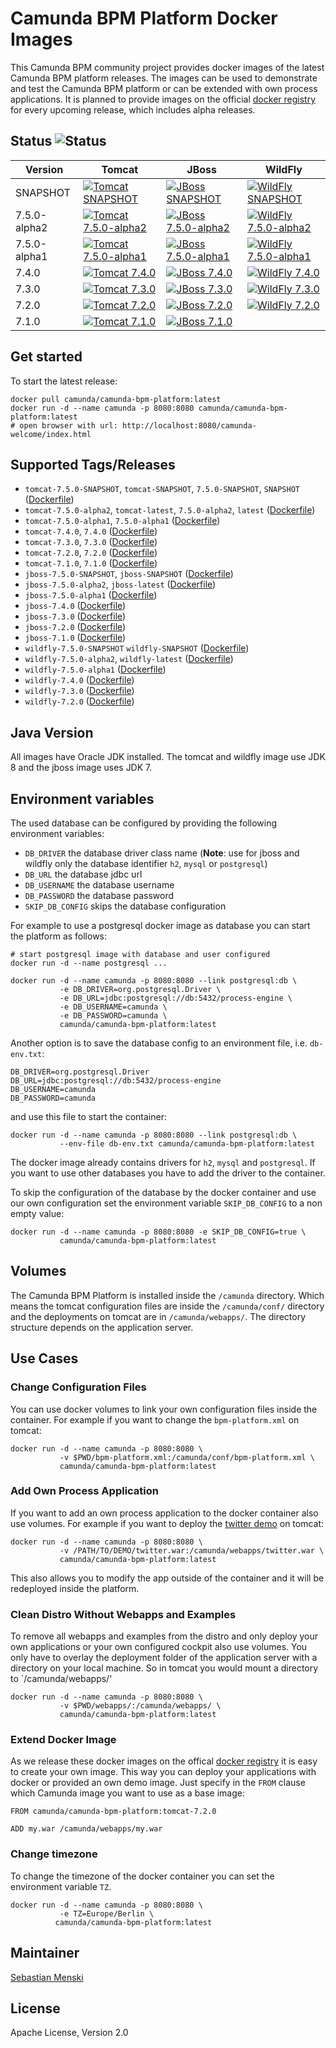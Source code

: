 # Camunda BPM Platform Docker Images

This Camunda BPM community project provides docker images of the latest Camunda
BPM platform releases. The images can be used to demonstrate and test the
Camunda BPM platform or can be extended with own process applications. It is
planned to provide images on the official [docker registry][] for every upcoming
release, which includes alpha releases.

## Status ![Status][status]

| Version      | Tomcat                                                     | JBoss                                                    | WildFly                                                      |
| ------------ | ---------------------------------------------------------- | -------------------------------------------------------- | ------------------------------------------------------------ |
| SNAPSHOT     | [![Tomcat SNAPSHOT][status-tomcat-snapshot]][travis]       | [![JBoss SNAPSHOT][status-jboss-snapshot]][travis]       | [![WildFly SNAPSHOT][status-wildfly-snapshot]][travis]       |
| 7.5.0-alpha2 | [![Tomcat 7.5.0-alpha2][status-tomcat-750-alpha2]][travis] | [![JBoss 7.5.0-alpha2][status-jboss-750-alpha2]][travis] | [![WildFly 7.5.0-alpha2][status-wildfly-750-alpha2]][travis] |
| 7.5.0-alpha1 | [![Tomcat 7.5.0-alpha1][status-tomcat-750-alpha1]][travis] | [![JBoss 7.5.0-alpha1][status-jboss-750-alpha1]][travis] | [![WildFly 7.5.0-alpha1][status-wildfly-750-alpha1]][travis] |
| 7.4.0        | [![Tomcat 7.4.0][status-tomcat-740]][travis]               | [![JBoss 7.4.0][status-jboss-740]][travis]               | [![WildFly 7.4.0][status-wildfly-740]][travis]               |
| 7.3.0        | [![Tomcat 7.3.0][status-tomcat-730]][travis]               | [![JBoss 7.3.0][status-jboss-730]][travis]               | [![WildFly 7.3.0][status-wildfly-730]][travis]               |
| 7.2.0        | [![Tomcat 7.2.0][status-tomcat-720]][travis]               | [![JBoss 7.2.0][status-jboss-720]][travis]               | [![WildFly 7.2.0][status-wildfly-720]][travis]               |
| 7.1.0        | [![Tomcat 7.1.0][status-tomcat-710]][travis]               | [![JBoss 7.1.0][status-jboss-710]][travis]               |                                                              |

## Get started

To start the latest release:

```
docker pull camunda/camunda-bpm-platform:latest
docker run -d --name camunda -p 8080:8080 camunda/camunda-bpm-platform:latest
# open browser with url: http://localhost:8080/camunda-welcome/index.html
```

## Supported Tags/Releases

- `tomcat-7.5.0-SNAPSHOT`, `tomcat-SNAPSHOT`, `7.5.0-SNAPSHOT`, `SNAPSHOT` ([Dockerfile][dockerfile-tomcat-snapshot])
- `tomcat-7.5.0-alpha2`, `tomcat-latest`, `7.5.0-alpha2`, `latest` ([Dockerfile][dockerfile-tomcat-750-alpha2])
- `tomcat-7.5.0-alpha1`, `7.5.0-alpha1` ([Dockerfile][dockerfile-tomcat-750-alpha1])
- `tomcat-7.4.0`, `7.4.0` ([Dockerfile][dockerfile-tomcat-740])
- `tomcat-7.3.0`, `7.3.0` ([Dockerfile][dockerfile-tomcat-730])
- `tomcat-7.2.0`, `7.2.0` ([Dockerfile][dockerfile-tomcat-720])
- `tomcat-7.1.0`, `7.1.0` ([Dockerfile][dockerfile-tomcat-710])
- `jboss-7.5.0-SNAPSHOT`, `jboss-SNAPSHOT` ([Dockerfile][dockerfile-jboss-snapshot])
- `jboss-7.5.0-alpha2`, `jboss-latest` ([Dockerfile][dockerfile-jboss-750-alpha2])
- `jboss-7.5.0-alpha1` ([Dockerfile][dockerfile-jboss-750-alpha1])
- `jboss-7.4.0` ([Dockerfile][dockerfile-jboss-740])
- `jboss-7.3.0` ([Dockerfile][dockerfile-jboss-730])
- `jboss-7.2.0` ([Dockerfile][dockerfile-jboss-720])
- `jboss-7.1.0` ([Dockerfile][dockerfile-jboss-710])
- `wildfly-7.5.0-SNAPSHOT` `wildfly-SNAPSHOT` ([Dockerfile][dockerfile-wildfly-snapshot])
- `wildfly-7.5.0-alpha2`, `wildfly-latest` ([Dockerfile][dockerfile-wildfly-750-alpha2])
- `wildfly-7.5.0-alpha1` ([Dockerfile][dockerfile-wildfly-750-alpha1])
- `wildfly-7.4.0` ([Dockerfile][dockerfile-wildfly-740])
- `wildfly-7.3.0` ([Dockerfile][dockerfile-wildfly-730])
- `wildfly-7.2.0` ([Dockerfile][dockerfile-wildfly-720])

## Java Version

All images have Oracle JDK installed. The tomcat and wildfly image use
JDK 8 and the jboss image uses JDK 7.


## Environment variables

The used database can be configured by providing the following environment
variables:

- `DB_DRIVER` the database driver class name (**Note**: use for jboss and wildfly only
  the database identifier `h2`, `mysql` or `postgresql`)
- `DB_URL` the database jdbc url
- `DB_USERNAME` the database username
- `DB_PASSWORD` the database password
- `SKIP_DB_CONFIG` skips the database configuration

For example to use a postgresql docker image as database you can start the
platform as follows:

```
# start postgresql image with database and user configured
docker run -d --name postgresql ...

docker run -d --name camunda -p 8080:8080 --link postgresql:db \
           -e DB_DRIVER=org.postgresql.Driver \
           -e DB_URL=jdbc:postgresql://db:5432/process-engine \
           -e DB_USERNAME=camunda \
           -e DB_PASSWORD=camunda \
           camunda/camunda-bpm-platform:latest
```

Another option is to save the database config to an environment file, i.e.
`db-env.txt`:

```
DB_DRIVER=org.postgresql.Driver
DB_URL=jdbc:postgresql://db:5432/process-engine
DB_USERNAME=camunda
DB_PASSWORD=camunda
```

and use this file to start the container:

```
docker run -d --name camunda -p 8080:8080 --link postgresql:db \
           --env-file db-env.txt camunda/camunda-bpm-platform:latest
```

The docker image already contains drivers for `h2`, `mysql` and `postgresql`.
If you want to use other databases you have to add the driver to the container.

To skip the configuration of the database by the docker container and use our
own configuration set the environment variable `SKIP_DB_CONFIG` to a non
empty value:

```
docker run -d --name camunda -p 8080:8080 -e SKIP_DB_CONFIG=true \
           camunda/camunda-bpm-platform:latest
```


## Volumes

The Camunda BPM Platform is installed inside the `/camunda` directory. Which
means the tomcat configuration files are inside the `/camunda/conf/` directory
and the deployments on tomcat are in `/camunda/webapps/`. The directory
structure depends on the application server.

## Use Cases


### Change Configuration Files

You can use docker volumes to link your own configuration files inside the
container.  For example if you want to change the `bpm-platform.xml` on tomcat:

```
docker run -d --name camunda -p 8080:8080 \
           -v $PWD/bpm-platform.xml:/camunda/conf/bpm-platform.xml \
           camunda/camunda-bpm-platform:latest

```


### Add Own Process Application

If you want to add an own process application to the docker container also use
volumes. For example if you want to deploy the [twitter demo][] on tomcat:

```
docker run -d --name camunda -p 8080:8080 \
           -v /PATH/TO/DEMO/twitter.war:/camunda/webapps/twitter.war \
           camunda/camunda-bpm-platform:latest
```

This also allows you to modify the app outside of the container and it will
be redeployed inside the platform.


### Clean Distro Without Webapps and Examples

To remove all webapps and examples from the distro and only deploy your
own applications or your own configured cockpit also use volumes. You
only have to overlay the deployment folder of the application server with
a directory on your local machine. So in tomcat you would mount a directory
to `/camunda/webapps/'

```
docker run -d --name camunda -p 8080:8080 \
           -v $PWD/webapps/:/camunda/webapps/ \
           camunda/camunda-bpm-platform:latest
```


### Extend Docker Image

As we release these docker images on the offical [docker registry][] it is
easy to create your own image. This way you can deploy your applications
with docker or provided an own demo image. Just specify in the `FROM`
clause which Camunda image you want to use as a base image:

```
FROM camunda/camunda-bpm-platform:tomcat-7.2.0

ADD my.war /camunda/webapps/my.war
```


### Change timezone

To change the timezone of the docker container you can set the environment variable `TZ`.

```
docker run -d --name camunda -p 8080:8080 \
           -e TZ=Europe/Berlin \
          camunda/camunda-bpm-platform:latest
```

## Maintainer

[Sebastian Menski][]


## License

Apache License, Version 2.0


[Sebastian Menski]: https://github.com/menski
[twitter demo]: https://github.com/camunda/camunda-consulting/tree/master/showcases/twitter
[docker registry]: https://registry.hub.docker.com/u/camunda/camunda-bpm-platform/

[dockerfile-tomcat-710]: https://github.com/camunda/docker-camunda-bpm-platform/blob/tomcat-7.1.0/Dockerfile
[dockerfile-jboss-710]: https://github.com/camunda/docker-camunda-bpm-platform/blob/jboss-7.1.0/Dockerfile
[dockerfile-tomcat-720]: https://github.com/camunda/docker-camunda-bpm-platform/blob/tomcat-7.2.0/Dockerfile
[dockerfile-jboss-720]: https://github.com/camunda/docker-camunda-bpm-platform/blob/jboss-7.2.0/Dockerfile
[dockerfile-wildfly-720]: https://github.com/camunda/docker-camunda-bpm-platform/blob/wildfly-7.2.0/Dockerfile
[dockerfile-tomcat-730]: https://github.com/camunda/docker-camunda-bpm-platform/blob/tomcat-7.3.0/Dockerfile
[dockerfile-jboss-730]: https://github.com/camunda/docker-camunda-bpm-platform/blob/jboss-7.3.0/Dockerfile
[dockerfile-wildfly-730]: https://github.com/camunda/docker-camunda-bpm-platform/blob/wildfly-7.3.0/Dockerfile
[dockerfile-tomcat-740]: https://github.com/camunda/docker-camunda-bpm-platform/blob/tomcat-7.4.0/Dockerfile
[dockerfile-jboss-740]: https://github.com/camunda/docker-camunda-bpm-platform/blob/jboss-7.4.0/Dockerfile
[dockerfile-wildfly-740]: https://github.com/camunda/docker-camunda-bpm-platform/blob/wildfly-7.4.0/Dockerfile
[dockerfile-tomcat-750-alpha1]: https://github.com/camunda/docker-camunda-bpm-platform/blob/tomcat-7.5.0-alpha1/Dockerfile
[dockerfile-jboss-750-alpha1]: https://github.com/camunda/docker-camunda-bpm-platform/blob/jboss-7.5.0-alpha1/Dockerfile
[dockerfile-wildfly-750-alpha1]: https://github.com/camunda/docker-camunda-bpm-platform/blob/wildfly-7.5.0-alpha1/Dockerfile
[dockerfile-tomcat-750-alpha2]: https://github.com/camunda/docker-camunda-bpm-platform/blob/master/Dockerfile
[dockerfile-jboss-750-alpha2]: https://github.com/camunda/docker-camunda-bpm-platform/blob/jboss-7.5.0-alpha2/Dockerfile
[dockerfile-wildfly-750-alpha2]: https://github.com/camunda/docker-camunda-bpm-platform/blob/wildfly-7.5.0-alpha2/Dockerfile

[dockerfile-tomcat-snapshot]: https://github.com/camunda/docker-camunda-bpm-platform/blob/tomcat-SNAPSHOT/Dockerfile
[dockerfile-jboss-snapshot]: https://github.com/camunda/docker-camunda-bpm-platform/blob/jboss-SNAPSHOT/Dockerfile
[dockerfile-wildfly-snapshot]: https://github.com/camunda/docker-camunda-bpm-platform/blob/wildfly-SNAPSHOT/Dockerfile

[travis]: https://travis-ci.org/camunda/docker-camunda-bpm-platform

[status]: https://travis-ci.org/camunda/docker-camunda-bpm-platform.svg?branch=master
[status-tomcat-710]: https://travis-ci.org/camunda/docker-camunda-bpm-platform.svg?branch=tomcat-7.1.0
[status-jboss-710]: https://travis-ci.org/camunda/docker-camunda-bpm-platform.svg?branch=jboss-7.1.0
[status-tomcat-720]: https://travis-ci.org/camunda/docker-camunda-bpm-platform.svg?branch=tomcat-7.2.0
[status-jboss-720]: https://travis-ci.org/camunda/docker-camunda-bpm-platform.svg?branch=jboss-7.2.0
[status-wildfly-720]: https://travis-ci.org/camunda/docker-camunda-bpm-platform.svg?branch=wildfly-7.2.0
[status-tomcat-730]: https://travis-ci.org/camunda/docker-camunda-bpm-platform.svg?branch=tomcat-7.3.0
[status-jboss-730]: https://travis-ci.org/camunda/docker-camunda-bpm-platform.svg?branch=jboss-7.3.0
[status-wildfly-730]: https://travis-ci.org/camunda/docker-camunda-bpm-platform.svg?branch=wildfly-7.3.0
[status-tomcat-740]: https://travis-ci.org/camunda/docker-camunda-bpm-platform.svg?branch=tomcat-7.4.0
[status-jboss-740]: https://travis-ci.org/camunda/docker-camunda-bpm-platform.svg?branch=jboss-7.4.0
[status-wildfly-740]: https://travis-ci.org/camunda/docker-camunda-bpm-platform.svg?branch=wildfly-7.4.0
[status-tomcat-750-alpha1]: https://travis-ci.org/camunda/docker-camunda-bpm-platform.svg?branch=tomcat-7.5.0-alpha1
[status-jboss-750-alpha1]: https://travis-ci.org/camunda/docker-camunda-bpm-platform.svg?branch=jboss-7.5.0-alpha1
[status-wildfly-750-alpha1]: https://travis-ci.org/camunda/docker-camunda-bpm-platform.svg?branch=wildfly-7.5.0-alpha1
[status-tomcat-750-alpha2]: https://travis-ci.org/camunda/docker-camunda-bpm-platform.svg?branch=master
[status-jboss-750-alpha2]: https://travis-ci.org/camunda/docker-camunda-bpm-platform.svg?branch=jboss-7.5.0-alpha2
[status-wildfly-750-alpha2]: https://travis-ci.org/camunda/docker-camunda-bpm-platform.svg?branch=wildfly-7.5.0-alpha2


[status-tomcat-snapshot]: https://travis-ci.org/camunda/docker-camunda-bpm-platform.svg?branch=tomcat-SNAPSHOT
[status-jboss-snapshot]: https://travis-ci.org/camunda/docker-camunda-bpm-platform.svg?branch=jboss-SNAPSHOT
[status-wildfly-snapshot]: https://travis-ci.org/camunda/docker-camunda-bpm-platform.svg?branch=wildfly-SNAPSHOT
